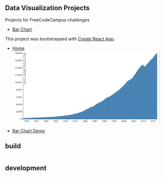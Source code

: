 ## Data Visualization Projects 

Projects for FreeCodeCampus challenges
* [Bar Chart](https://www.freecodecamp.org/challenges/visualize-data-with-a-bar-chart).



This project was bootstrapped with [Create React App](https://github.com/facebookincubator/create-react-app).

* [Home](https://guoxiaoyang.github.io/DataVisualizationProjects/)
![Bar Chart Example](./images/BarChartExample.gif)


* [Bar Chart Demo](https://guoxiaoyang.github.io/DataVisualizationProjects/BarChart)

## build
```

```

## development
```

```
